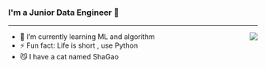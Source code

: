 ### I'm a Junior Data Engineer 👋
________

<img align="right" src="https://github-readme-stats.vercel.app/api?username=eddielin1123&show_icons=true&icon_color=CE1D2D&text_color=718096&bg_color=ffffff&hide_title=true" />

- 🌱 I’m currently learning ML and algorithm
- ⚡ Fun fact: Life is short , use Python
- 😼 I have a cat named ShaGao
